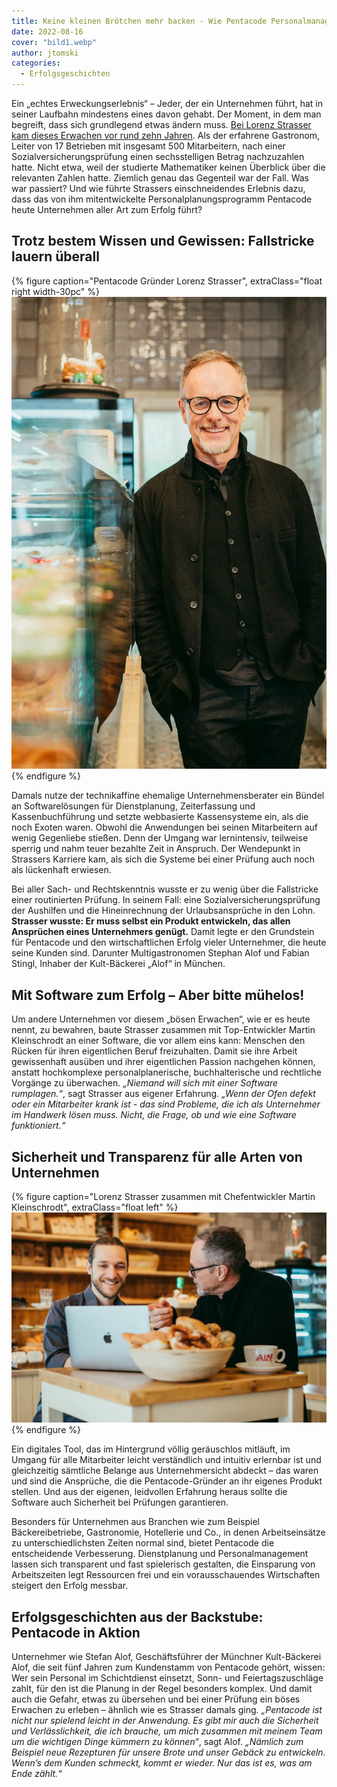 ```yaml
---
title: Keine kleinen Brötchen mehr backen - Wie Pentacode Personalmanagement spielend leicht macht
date: 2022-08-16
cover: "bild1.webp"
author: jtomski
categories:
  - Erfolgsgeschichten
---
```


Ein „echtes Erweckungserlebnis“ – Jeder, der ein Unternehmen führt, hat in
seiner Laufbahn mindestens eines davon gehabt. Der Moment, in dem man begreift,
dass sich grundlegend etwas ändern muss. [Bei Lorenz Strasser kam dieses Erwachen
vor rund zehn Jahren](../erfolg_durch_faktor_zeit). Als der erfahrene Gastronom, Leiter von 17 Betrieben mit
insgesamt 500 Mitarbeitern, nach einer Sozialversicherungsprüfung einen
sechsstelligen Betrag nachzuzahlen hatte. Nicht etwa, weil der studierte
Mathematiker keinen Überblick über die relevanten Zahlen hatte. Ziemlich genau
das Gegenteil war der Fall. Was war passiert? Und wie führte Strassers
einschneidendes Erlebnis dazu, dass das von ihm mitentwickelte
Personalplanungsprogramm Pentacode heute Unternehmen aller Art zum Erfolg führt?

## Trotz bestem Wissen und Gewissen: Fallstricke lauern überall

{% figure caption="Pentacode Gründer Lorenz Strasser", extraClass="float right width-30pc" %}
<img src="bild2.webp" alt="Pentacode Gründer Lorenz Strasser" />
{% endfigure %}

Damals nutze der technikaffine ehemalige Unternehmensberater ein Bündel an
Softwarelösungen für Dienstplanung, Zeiterfassung und Kassenbuchführung und
setzte webbasierte Kassensysteme ein, als die noch Exoten waren. Obwohl die
Anwendungen bei seinen Mitarbeitern auf wenig Gegenliebe stießen. Denn der
Umgang war lernintensiv, teilweise sperrig und nahm teuer bezahlte Zeit in
Anspruch. Der Wendepunkt in Strassers Karriere kam, als sich die Systeme bei
einer Prüfung auch noch als lückenhaft erwiesen.

Bei aller Sach- und Rechtskenntnis wusste er zu wenig über die Fallstricke einer
routinierten Prüfung. In seinem Fall: eine Sozialversicherungsprüfung der
Aushilfen und die Hineinrechnung der Urlaubsansprüche in den Lohn. **Strasser
wusste: Er muss selbst ein Produkt entwickeln, das allen Ansprüchen eines
Unternehmers genügt.** Damit legte er den Grundstein für Pentacode und den
wirtschaftlichen Erfolg vieler Unternehmer, die heute seine Kunden sind.
Darunter Multigastronomen Stephan Alof und Fabian Stingl, Inhaber der
Kult-Bäckerei „Alof“ in München.

## Mit Software zum Erfolg – Aber bitte mühelos!

Um andere Unternehmen vor diesem „bösen Erwachen“, wie er es heute nennt, zu
bewahren, baute Strasser zusammen mit Top-Entwickler Martin Kleinschrodt an
einer Software, die vor allem eins kann: Menschen den Rücken für ihren
eigentlichen Beruf freizuhalten. Damit sie ihre Arbeit gewissenhaft ausüben und
ihrer eigentlichen Passion nachgehen können, anstatt hochkomplexe
personalplanerische, buchhalterische und rechtliche Vorgänge zu überwachen.
<cite>„Niemand will sich mit einer Software rumplagen.“</cite>, sagt Strasser aus eigener
Erfahrung. <cite>„Wenn der Ofen defekt oder ein Mitarbeiter krank ist - das sind
Probleme, die ich als Unternehmer im Handwerk lösen muss. Nicht, die Frage, ob
und wie eine Software funktioniert.“</cite>

## Sicherheit und Transparenz für alle Arten von Unternehmen

{% figure caption="Lorenz Strasser zusammen mit Chefentwickler Martin Kleinschrodt", extraClass="float left" %}
<img src="bild3.webp" alt="Lorenz Strasser zusammen mit Chefentwickler Martin Kleinschrodt" />
{% endfigure %}

Ein digitales Tool, das im Hintergrund völlig geräuschlos mitläuft, im Umgang
für alle Mitarbeiter leicht verständlich und intuitiv erlernbar ist und
gleichzeitig sämtliche Belange aus Unternehmersicht abdeckt – das waren und sind
die Ansprüche, die die Pentacode-Gründer an ihr eigenes Produkt stellen. Und aus
der eigenen, leidvollen Erfahrung heraus sollte die Software auch Sicherheit bei
Prüfungen garantieren.

Besonders für Unternehmen aus Branchen wie zum Beispiel Bäckereibetriebe,
Gastronomie, Hotellerie und Co., in denen Arbeitseinsätze zu unterschiedlichsten
Zeiten normal sind, bietet Pentacode die entscheidende Verbesserung.
Dienstplanung und Personalmanagement lassen sich transparent und fast
spielerisch gestalten, die Einsparung von Arbeitszeiten legt Ressourcen frei und
ein vorausschauendes Wirtschaften steigert den Erfolg messbar.

## Erfolgsgeschichten aus der Backstube: Pentacode in Aktion

Unternehmer wie Stefan Alof, Geschäftsführer der Münchner Kult-Bäckerei Alof,
die seit fünf Jahren zum Kundenstamm von Pentacode gehört, wissen: Wer sein
Personal im Schichtdienst einsetzt, Sonn- und Feiertagszuschläge zahlt, für den
ist die Planung in der Regel besonders komplex. Und damit auch die Gefahr, etwas
zu übersehen und bei einer Prüfung ein böses Erwachen zu erleben – ähnlich wie
es Strasser damals ging. <cite>„Pentacode ist nicht nur spielend leicht in der
Anwendung. Es gibt mir auch die Sicherheit und Verlässlichkeit, die ich brauche,
um mich zusammen mit meinem Team um die wichtigen Dinge kümmern zu können“</cite>, sagt
Alof. <cite>„Nämlich zum Beispiel neue Rezepturen für unsere Brote und unser Gebäck zu
entwickeln. Wenn’s dem Kunden schmeckt, kommt er wieder. Nur das ist es, was am
Ende zählt.“</cite>
